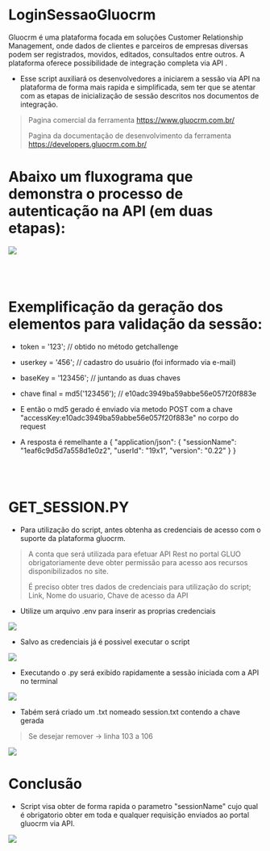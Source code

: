 # LoginSessaoGluocrm
Gluocrm é uma plataforma focada em soluções Customer Relationship Management, onde dados de clientes e parceiros de empresas diversas podem ser registrados, movidos, editados, consultados entre outros. A plataforma oferece possibilidade de integração completa via API . 

- Esse script auxiliará os desenvolvedores a iniciarem a sessão via API na plataforma de forma mais rapida e simplificada, sem ter que se atentar com as etapas de inicialização de sessão descritos nos documentos de integração.

> Pagina comercial da ferramenta https://www.gluocrm.com.br/
> 
> Pagina da documentação de desenvolvimento da ferramenta https://developers.gluocrm.com.br/
>

# Abaixo um fluxograma que demonstra o processo de autenticação na API (em duas etapas):
<img src="https://imgur.com/Oio8Sc0.png" />

<br><br/>

# Exemplificação da geração dos elementos para validação da sessão:

- token = '123'; // obtido no método getchallenge
- userkey = '456'; // cadastro do usuário (foi informado via e-mail)
- baseKey = '123456'; // juntando as duas chaves
- chave final = md5('123456'); // e10adc3949ba59abbe56e057f20f883e

- E então o md5 gerado é enviado via metodo POST com a chave "accessKey:e10adc3949ba59abbe56e057f20f883e" no corpo do request 


-  A resposta é remelhante a {
  "application/json": {
    "sessionName": "1eaf6c9d5d7a558d1e0z2",
    "userId": "19x1",
    "version": "0.22"
  }
}

<br><br/>

# GET_SESSION.PY

- Para utilização do script, antes obtenha as credenciais de acesso com o suporte da plataforma gluocrm.
> A conta que será utilizada para efetuar API Rest no portal GLUO obrigatoriamente deve obter permissão para acesso aos recursos disponibilizados no site.
> 
> É preciso obter tres dados de credenciais para utilização do script; Link, Nome do usuario, Chave de acesso da API

- Utilize um arquivo .env para inserir as proprias credenciais

<img src="https://imgur.com/tz0iznu.png" />

- Salvo as credenciais já é possivel executar o script 

<img src="https://imgur.com/SEkdKmZ.png" />

- Executando o .py será exibido rapidamente a sessão iniciada com a API no terminal

<img src="https://imgur.com/TW3EkB9.png" />
  
- Tabém será criado um .txt nomeado session.txt contendo a chave gerada
> Se desejar remover -> linha 103 a 106

<img src="https://imgur.com/vJOcCFS.png" />

# Conclusão

- Script visa obter de forma rapida o parametro "sessionName" cujo qual é obrigatorio obter em toda e qualquer requisição enviados ao portal gluocrm via API.

<img src="https://imgur.com/pGnqjnh.png" />
